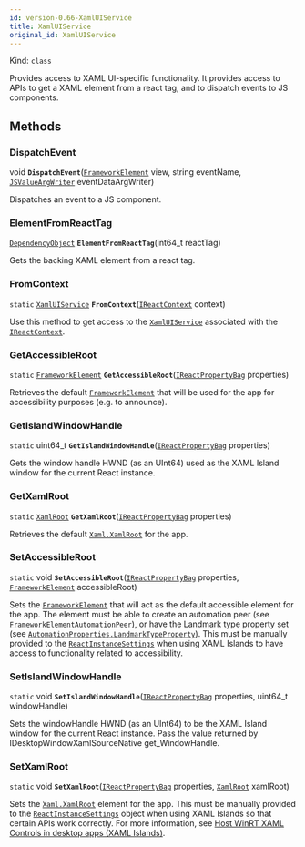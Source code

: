 ```yaml
---
id: version-0.66-XamlUIService
title: XamlUIService
original_id: XamlUIService
---
```


Kind: `class`



Provides access to XAML UI-specific functionality. It provides access to APIs to get a XAML element from a react tag, and to dispatch events to JS components.



## Methods
### DispatchEvent
void **`DispatchEvent`**([`FrameworkElement`](https://docs.microsoft.com/uwp/api/Windows.UI.Xaml.FrameworkElement) view, string eventName, [`JSValueArgWriter`](JSValueArgWriter) eventDataArgWriter)

Dispatches an event to a JS component.



### ElementFromReactTag
[`DependencyObject`](https://docs.microsoft.com/uwp/api/Windows.UI.Xaml.DependencyObject) **`ElementFromReactTag`**(int64_t reactTag)

Gets the backing XAML element from a react tag.



### FromContext
`static` [`XamlUIService`](XamlUIService) **`FromContext`**([`IReactContext`](IReactContext) context)

Use this method to get access to the [`XamlUIService`](XamlUIService) associated with the [`IReactContext`](IReactContext).



### GetAccessibleRoot
`static` [`FrameworkElement`](https://docs.microsoft.com/uwp/api/Windows.UI.Xaml.FrameworkElement) **`GetAccessibleRoot`**([`IReactPropertyBag`](IReactPropertyBag) properties)

Retrieves the default [`FrameworkElement`](https://docs.microsoft.com/uwp/api/Windows.UI.Xaml.FrameworkElement) that will be used for the app for accessibility purposes (e.g. to announce).



### GetIslandWindowHandle
`static` uint64_t **`GetIslandWindowHandle`**([`IReactPropertyBag`](IReactPropertyBag) properties)

Gets the window handle HWND (as an UInt64) used as the XAML Island window for the current React instance.



### GetXamlRoot
`static` [`XamlRoot`](https://docs.microsoft.com/uwp/api/Windows.UI.Xaml.XamlRoot) **`GetXamlRoot`**([`IReactPropertyBag`](IReactPropertyBag) properties)

Retrieves the default [`Xaml.XamlRoot`](https://docs.microsoft.com/uwp/api/Windows.UI.Xaml.XamlRoot) for the app.



### SetAccessibleRoot
`static` void **`SetAccessibleRoot`**([`IReactPropertyBag`](IReactPropertyBag) properties, [`FrameworkElement`](https://docs.microsoft.com/uwp/api/Windows.UI.Xaml.FrameworkElement) accessibleRoot)

Sets the [`FrameworkElement`](https://docs.microsoft.com/uwp/api/Windows.UI.Xaml.FrameworkElement) that will act as the default accessible element for the app. The element must be able to create an automation peer (see [`FrameworkElementAutomationPeer`](https://docs.microsoft.com/uwp/api/Windows.UI.Xaml.Automation.Peers.FrameworkElementAutomationPeer)), or have the Landmark type property set (see [`AutomationProperties.LandmarkTypeProperty`](https://docs.microsoft.com/uwp/api/Windows.UI.Xaml.Automation.AutomationProperties.LandmarkTypeProperty)).
This must be manually provided to the [`ReactInstanceSettings`](ReactInstanceSettings) when using XAML Islands to have access to functionality related to accessibility.



### SetIslandWindowHandle
`static` void **`SetIslandWindowHandle`**([`IReactPropertyBag`](IReactPropertyBag) properties, uint64_t windowHandle)

Sets the windowHandle HWND (as an UInt64) to be the XAML Island window for the current React instance.
Pass the value returned by IDesktopWindowXamlSourceNative get_WindowHandle.



### SetXamlRoot
`static` void **`SetXamlRoot`**([`IReactPropertyBag`](IReactPropertyBag) properties, [`XamlRoot`](https://docs.microsoft.com/uwp/api/Windows.UI.Xaml.XamlRoot) xamlRoot)

Sets the [`Xaml.XamlRoot`](https://docs.microsoft.com/uwp/api/Windows.UI.Xaml.XamlRoot) element for the app. This must be manually provided to the [`ReactInstanceSettings`](ReactInstanceSettings) object when using XAML Islands so that certain APIs work correctly.
For more information, see [Host WinRT XAML Controls in desktop apps (XAML Islands)](https://docs.microsoft.com/windows/apps/desktop/modernize/xaml-islands).




